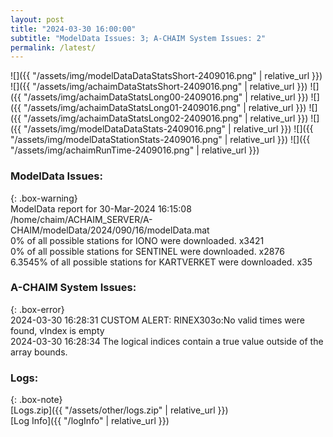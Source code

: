 ```yaml
---
layout: post
title: "2024-03-30 16:00:00"
subtitle: "ModelData Issues: 3; A-CHAIM System Issues: 2"
permalink: /latest/
---
```


![]({{ "/assets/img/modelDataDataStatsShort-2409016.png" | relative_url }})
![]({{ "/assets/img/achaimDataStatsShort-2409016.png" | relative_url }})
![]({{ "/assets/img/achaimDataStatsLong00-2409016.png" | relative_url }})
![]({{ "/assets/img/achaimDataStatsLong01-2409016.png" | relative_url }})
![]({{ "/assets/img/achaimDataStatsLong02-2409016.png" | relative_url }})
![]({{ "/assets/img/modelDataDataStats-2409016.png" | relative_url }})
![]({{ "/assets/img/modelDataStationStats-2409016.png" | relative_url }})
![]({{ "/assets/img/achaimRunTime-2409016.png" | relative_url }})


### ModelData Issues:  
  
{: .box-warning}  
 ModelData report for 30-Mar-2024 16:15:08   
 /home/chaim/ACHAIM_SERVER/A-CHAIM/modelData/2024/090/16/modelData.mat   
 0% of all possible stations for IONO were downloaded. x3421   
 0% of all possible stations for SENTINEL were downloaded. x2876   
 6.3545% of all possible stations for KARTVERKET were downloaded. x35   
  
### A-CHAIM System Issues:  
  
{: .box-error}  
2024-03-30 16:28:31 CUSTOM ALERT: RINEX303o:No valid times were found, vIndex is empty  
2024-03-30 16:28:34 The logical indices contain a true value outside of the array bounds.  

### Logs:  
  
{: .box-note}  
[Logs.zip]({{ "/assets/other/logs.zip" | relative_url }})  
[Log Info]({{ "/logInfo" | relative_url }})  

